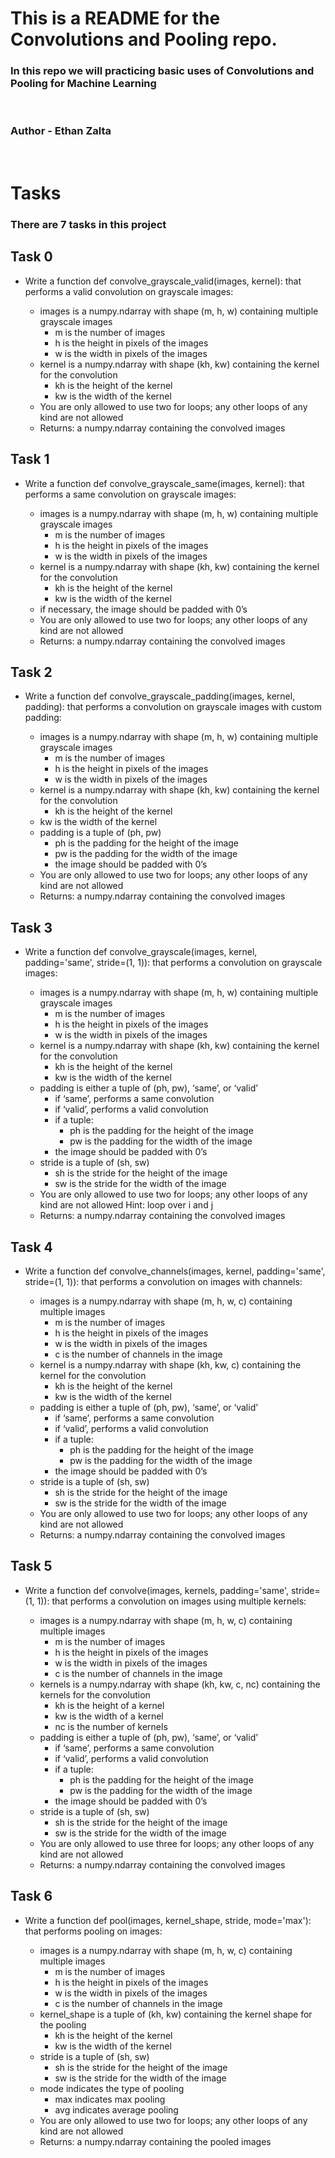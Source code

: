# This is a README for the Convolutions and Pooling repo.

### In this repo we will practicing basic uses of Convolutions and Pooling for Machine Learning
<br>

### Author - Ethan Zalta
<br>


# Tasks
### There are 7 tasks in this project

## Task 0
* Write a function def convolve_grayscale_valid(images, kernel): that performs a valid convolution on grayscale images:

    * images is a numpy.ndarray with shape (m, h, w) containing multiple grayscale images
        * m is the number of images
        * h is the height in pixels of the images
        * w is the width in pixels of the images
    * kernel is a numpy.ndarray with shape (kh, kw) containing the kernel for the convolution
        * kh is the height of the kernel
        * kw is the width of the kernel
    * You are only allowed to use two for loops; any other loops of any kind are not allowed
    * Returns: a numpy.ndarray containing the convolved images

## Task 1
* Write a function def convolve_grayscale_same(images, kernel): that performs a same convolution on grayscale images:

    * images is a numpy.ndarray with shape (m, h, w) containing multiple grayscale images
        * m is the number of images
        * h is the height in pixels of the images
        * w is the width in pixels of the images
    * kernel is a numpy.ndarray with shape (kh, kw) containing the kernel for the convolution
        * kh is the height of the kernel
        * kw is the width of the kernel
    * if necessary, the image should be padded with 0’s
    * You are only allowed to use two for loops; any other loops of any kind are not allowed
    * Returns: a numpy.ndarray containing the convolved images

## Task 2
* Write a function def convolve_grayscale_padding(images, kernel, padding): that performs a convolution on grayscale images with custom padding:

    * images is a numpy.ndarray with shape (m, h, w) containing multiple grayscale images
        * m is the number of images
        * h is the height in pixels of the images
        * w is the width in pixels of the images
    * kernel is a numpy.ndarray with shape (kh, kw) containing the kernel for the convolution
        * kh is the height of the kernel
    * kw is the width of the kernel
    * padding is a tuple of (ph, pw)
        * ph is the padding for the height of the image
        * pw is the padding for the width of the image
        * the image should be padded with 0’s
    * You are only allowed to use two for loops; any other loops of any kind are not allowed
    * Returns: a numpy.ndarray containing the convolved images

## Task 3
* Write a function def convolve_grayscale(images, kernel, padding='same', stride=(1, 1)): that performs a convolution on grayscale images:

    * images is a numpy.ndarray with shape (m, h, w) containing multiple grayscale images
        * m is the number of images
        * h is the height in pixels of the images
        * w is the width in pixels of the images
    * kernel is a numpy.ndarray with shape (kh, kw) containing the kernel for the convolution
        * kh is the height of the kernel
        * kw is the width of the kernel
    * padding is either a tuple of (ph, pw), ‘same’, or ‘valid’
        * if ‘same’, performs a same convolution
        * if ‘valid’, performs a valid convolution
        * if a tuple:
            * ph is the padding for the height of the image
            * pw is the padding for the width of the image
        * the image should be padded with 0’s
    * stride is a tuple of (sh, sw)
        * sh is the stride for the height of the image
        * sw is the stride for the width of the image
    * You are only allowed to use two for loops; any other loops of any kind are not allowed Hint: loop over i and j
    * Returns: a numpy.ndarray containing the convolved images

## Task 4
* Write a function def convolve_channels(images, kernel, padding='same', stride=(1, 1)): that performs a convolution on images with channels:

    * images is a numpy.ndarray with shape (m, h, w, c) containing multiple images
        * m is the number of images
        * h is the height in pixels of the images
        * w is the width in pixels of the images
        * c is the number of channels in the image
    * kernel is a numpy.ndarray with shape (kh, kw, c) containing the kernel for the convolution
        * kh is the height of the kernel
        * kw is the width of the kernel
    * padding is either a tuple of (ph, pw), ‘same’, or ‘valid’
        * if ‘same’, performs a same convolution
        * if ‘valid’, performs a valid convolution
        * if a tuple:
            * ph is the padding for the height of the image
            * pw is the padding for the width of the image
        * the image should be padded with 0’s
    * stride is a tuple of (sh, sw)
        * sh is the stride for the height of the image
        * sw is the stride for the width of the image
    * You are only allowed to use two for loops; any other loops of any kind are not allowed
    * Returns: a numpy.ndarray containing the convolved images

## Task 5
* Write a function def convolve(images, kernels, padding='same', stride=(1, 1)): that performs a convolution on images using multiple kernels:

    * images is a numpy.ndarray with shape (m, h, w, c) containing multiple images
        * m is the number of images
        * h is the height in pixels of the images
        * w is the width in pixels of the images
        * c is the number of channels in the image
    * kernels is a numpy.ndarray with shape (kh, kw, c, nc) containing the kernels for the convolution
        * kh is the height of a kernel
        * kw is the width of a kernel
        * nc is the number of kernels
    * padding is either a tuple of (ph, pw), ‘same’, or ‘valid’
        * if ‘same’, performs a same convolution
        * if ‘valid’, performs a valid convolution
        * if a tuple:
            * ph is the padding for the height of the image
            * pw is the padding for the width of the image
        * the image should be padded with 0’s
    * stride is a tuple of (sh, sw)
        * sh is the stride for the height of the image
        * sw is the stride for the width of the image
    * You are only allowed to use three for loops; any other loops of any kind are not allowed
    * Returns: a numpy.ndarray containing the convolved images

## Task 6
* Write a function def pool(images, kernel_shape, stride, mode='max'): that performs pooling on images:

    * images is a numpy.ndarray with shape (m, h, w, c) containing multiple images
        * m is the number of images
        * h is the height in pixels of the images
        * w is the width in pixels of the images
        * c is the number of channels in the image
    * kernel_shape is a tuple of (kh, kw) containing the kernel shape for the pooling
        * kh is the height of the kernel
        * kw is the width of the kernel
    * stride is a tuple of (sh, sw)
        * sh is the stride for the height of the image
        * sw is the stride for the width of the image
    * mode indicates the type of pooling
        * max indicates max pooling
        * avg indicates average pooling
    * You are only allowed to use two for loops; any other loops of any kind are not allowed
    * Returns: a numpy.ndarray containing the pooled images

